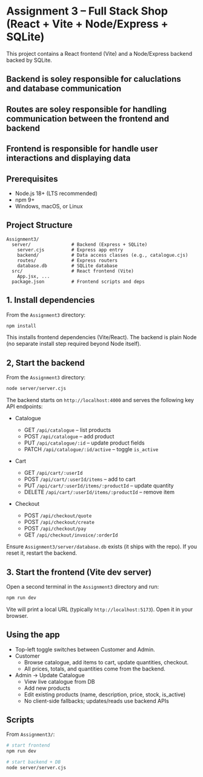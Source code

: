 # Assignment 3 – Full Stack Shop (React + Vite + Node/Express + SQLite)

This project contains a React frontend (Vite) and a Node/Express backend backed by SQLite.

## Backend is soley responsible for caluclations and database communication
## Routes are soley responsible for handling communication between the frontend and backend
## Frontend is responsible for handle user interactions and displaying data

## Prerequisites

- Node.js 18+ (LTS recommended)
- npm 9+
- Windows, macOS, or Linux

## Project Structure

```
Assignment3/
  server/               # Backend (Express + SQLite)
    server.cjs          # Express app entry
    backend/            # Data access classes (e.g., catalogue.cjs)
    routes/             # Express routers
    database.db         # SQLite database
  src/                  # React frontend (Vite)
    App.jsx, ...
  package.json          # Frontend scripts and deps
```

## 1. Install dependencies

From the `Assignment3` directory:

```bash
npm install
```

This installs frontend dependencies (Vite/React). The backend is plain Node (no separate install step required beyond Node itself).

## 2, Start the backend

From the `Assignment3` directory:

```bash
node server/server.cjs
```

The backend starts on `http://localhost:4000` and serves the following key API endpoints:

- Catalogue
  - GET `/api/catalogue` – list products
  - POST `/api/catalogue` – add product
  - PUT `/api/catalogue/:id` – update product fields
  - PATCH `/api/catalogue/:id/active` – toggle `is_active`

- Cart
  - GET `/api/cart/:userId`
  - POST `/api/cart/:userId/items` – add to cart
  - PUT `/api/cart/:userId/items/:productId` – update quantity
  - DELETE `/api/cart/:userId/items/:productId` – remove item

- Checkout
  - POST `/api/checkout/quote`
  - POST `/api/checkout/create`
  - POST `/api/checkout/pay`
  - GET `/api/checkout/invoice/:orderId`

Ensure `Assignment3/server/database.db` exists (it ships with the repo). If you reset it, restart the backend.

## 3. Start the frontend (Vite dev server)

Open a second terminal in the `Assignment3` directory and run:

```bash
npm run dev
```

Vite will print a local URL (typically `http://localhost:5173`). Open it in your browser.

## Using the app

- Top-left toggle switches between Customer and Admin.
- Customer
  - Browse catalogue, add items to cart, update quantities, checkout.
  - All prices, totals, and quantities come from the backend.
- Admin → Update Catalogue
  - View live catalogue from DB
  - Add new products
  - Edit existing products (name, description, price, stock, is_active)
  - No client-side fallbacks; updates/reads use backend APIs

## Scripts

From `Assignment3/`:

```bash
# start frontend
npm run dev
```

```bash
# start backend + DB
node server/server.cjs


```
